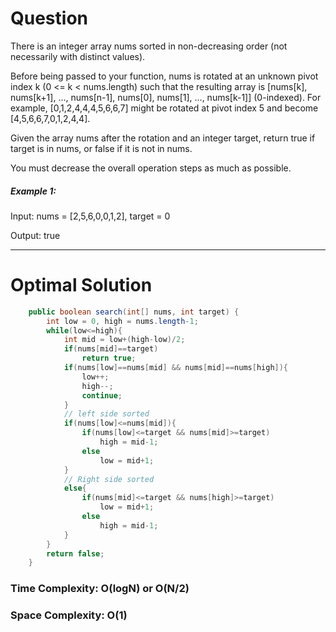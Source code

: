 # Question
There is an integer array nums sorted in non-decreasing order (not necessarily with distinct values).

Before being passed to your function, nums is rotated at an unknown pivot index k (0 <= k < nums.length) such that the resulting array is [nums[k], nums[k+1], ..., nums[n-1], nums[0], nums[1], ..., nums[k-1]] (0-indexed). For example, [0,1,2,4,4,4,5,6,6,7] might be rotated at pivot index 5 and become [4,5,6,6,7,0,1,2,4,4].

Given the array nums after the rotation and an integer target, return true if target is in nums, or false if it is not in nums.

You must decrease the overall operation steps as much as possible. 

##### Example 1:

Input: nums = [2,5,6,0,0,1,2], target = 0

Output: true 

***


# Optimal Solution

``` java
    public boolean search(int[] nums, int target) {
        int low = 0, high = nums.length-1;
        while(low<=high){
            int mid = low+(high-low)/2;
            if(nums[mid]==target)
                return true;
            if(nums[low]==nums[mid] && nums[mid]==nums[high]){
                low++;
                high--;
                continue;
            }
            // left side sorted
            if(nums[low]<=nums[mid]){
                if(nums[low]<=target && nums[mid]>=target)
                    high = mid-1;
                else 
                    low = mid+1;
            }
            // Right side sorted 
            else{
                if(nums[mid]<=target && nums[high]>=target)
                    low = mid+1;
                else
                    high = mid-1;
            }
        }
        return false;
    }
```

### Time Complexity: O(logN) or O(N/2)  
### Space Complexity: O(1) 